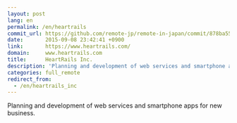 ```yaml
---
layout: post
lang: en
permalink: /en/heartrails
commit_url: https://github.com/remote-jp/remote-in-japan/commit/878ba55549cacf0553e4c7492bc182c511c01bd3
date:       2015-09-08 23:42:41 +0900
link:       https://www.heartrails.com/
domain:     www.heartrails.com
title:      HeartRails Inc.
description: 'Planning and development of web services and smartphone apps for new business.'
categories: full_remote
redirect_from:
  - /en/heartrails_inc
---
```


<p>Planning and development of web services and smartphone apps for new business.</p>
